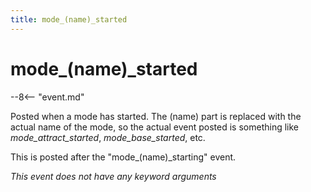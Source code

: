 ```yaml
---
title: mode_(name)_started
---
```


# mode_(name)_started


--8<-- "event.md"

Posted when a mode has started. The (name) part is replaced with the
actual name of the mode, so the actual event posted is something like
*mode_attract_started*, *mode_base_started*, etc.

This is posted after the "mode_(name)_starting" event.

*This event does not have any keyword arguments*
